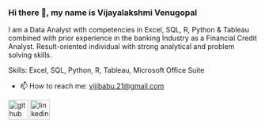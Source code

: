 ### Hi there 👋, my name is Vijayalakshmi Venugopal
 
I am a Data Analyst with competencies in Excel, SQL, R, Python & Tableau combined with prior experience in the banking Industry as a Financial Credit Analyst. Result-oriented individual with strong analytical and problem solving skills.

Skills: Excel, SQL, Python, R, Tableau, Microsoft Office Suite

- 📫 How to reach me: vijibabu.21@gmail.com 


[<img src='https://cdn.jsdelivr.net/npm/simple-icons@3.0.1/icons/github.svg' alt='github' height='40'>](https://github.com/vijibabu)  [<img src='https://cdn.jsdelivr.net/npm/simple-icons@3.0.1/icons/linkedin.svg' alt='linkedin' height='40'>](https://www.linkedin.com/in/www.linkedin.com/in/vijayalakshmi-venugopal-da/)  

